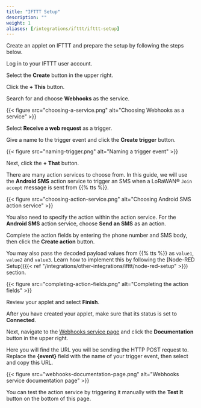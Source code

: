 ```yaml
---
title: "IFTTT Setup"
description: ""
weight: 1
aliases: [/integrations/ifttt/ifttt-setup]
---
```


Create an applet on IFTTT and prepare the setup by following the steps below.

<!--more-->

Log in to your IFTTT user account.

Select the **Create** button in the upper right.

Click the **+ This** button.

Search for and choose **Webhooks** as the service.

{{< figure src="choosing-a-service.png" alt="Choosing Webhooks as a service" >}}

Select **Receive a web request** as a trigger.

Give a name to the trigger event and click the **Create trigger** button.

{{< figure src="naming-trigger.png" alt="Naming a trigger event" >}}

Next, click the **+ That** button.

There are many action services to choose from. In this guide, we will use the **Android SMS** action service to trigger an SMS when a LoRaWAN® `Join accept` message is sent from {{% tts %}}.

{{< figure src="choosing-action-service.png" alt="Choosing Android SMS action service" >}}

You also need to specify the action within the action service. For the **Android SMS** action service, choose **Send an SMS** as an action.

Complete the action fields by entering the phone number and SMS body, then click the **Create action** button.

You may also pass the decoded payload values from {{% tts %}} as `value1`, `value2` and `value3`. Learn how to implement this by following the [Node-RED Setup]({{< ref "/integrations/other-integrations/ifttt/node-red-setup" >}}) section.

{{< figure src="completing-action-fields.png" alt="Completing the action fields" >}}

Review your applet and select **Finish**.

After you have created your applet, make sure that its status is set to **Connected**.

Next, navigate to the [Webhooks service page](https://ifttt.com/maker_webhooks) and click the **Documentation** button in the upper right.

Here you will find the URL you will be sending the HTTP POST request to. Replace the **{event}** field with the name of your trigger event, then select and copy this URL.

{{< figure src="webhooks-documentation-page.png" alt="Webhooks service documentation page" >}}

You can test the action service by triggering it manually with the **Test It** button on the bottom of this page.
